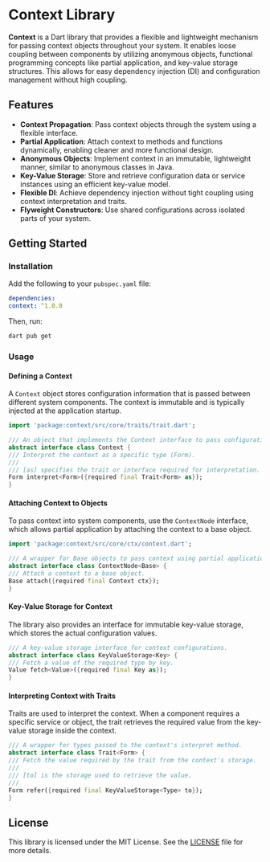 # Context Library

**Context** is a Dart library that provides a flexible and lightweight mechanism for passing context objects throughout your system. It enables loose coupling between components by utilizing anonymous objects, functional programming concepts like partial application, and key-value storage structures. This allows for easy dependency injection (DI) and configuration management without high coupling.

## Features

- **Context Propagation**: Pass context objects through the system using a flexible interface.
- **Partial Application**: Attach context to methods and functions dynamically, enabling cleaner and more functional design.
- **Anonymous Objects**: Implement context in an immutable, lightweight manner, similar to anonymous classes in Java.
- **Key-Value Storage**: Store and retrieve configuration data or service instances using an efficient key-value model.
- **Flexible DI**: Achieve dependency injection without tight coupling using context interpretation and traits.
- **Flyweight Constructors**: Use shared configurations across isolated parts of your system.

## Getting Started

### Installation

Add the following to your `pubspec.yaml` file:

```yaml
dependencies:
context: ^1.0.0
```

Then, run:

```bash
dart pub get
```

### Usage

#### Defining a Context

A `Context` object stores configuration information that is passed between different system components. The context is immutable and is typically injected at the application startup.

```dart
import 'package:context/src/core/traits/trait.dart';

/// An object that implements the Context interface to pass configuration data.
abstract interface class Context {
/// Interpret the context as a specific type (Form).
///
/// [as] specifies the trait or interface required for interpretation.
Form interpret<Form>({required final Trait<Form> as});
}
```

#### Attaching Context to Objects

To pass context into system components, use the `ContextNode` interface, which allows partial application by attaching the context to a base object.

```dart
import 'package:context/src/core/ctx/context.dart';

/// A wrapper for Base objects to pass context using partial application.
abstract interface class ContextNode<Base> {
/// Attach a context to a base object.
Base attach({required final Context ctx});
}
```

#### Key-Value Storage for Context

The library also provides an interface for immutable key-value storage, which stores the actual configuration values.

```dart
/// A key-value storage interface for context configurations.
abstract interface class KeyValueStorage<Key> {
/// Fetch a value of the required type by key.
Value fetch<Value>({required final Key as});
}
```

#### Interpreting Context with Traits

Traits are used to interpret the context. When a component requires a specific service or object, the trait retrieves the required value from the key-value storage inside the context.

```dart
/// A wrapper for types passed to the context's interpret method.
abstract interface class Trait<Form> {
/// Fetch the value required by the trait from the context's storage.
///
/// [to] is the storage used to retrieve the value.
///
Form refer({required final KeyValueStorage<Type> to});
}
```

## License

This library is licensed under the MIT License. See the [LICENSE](LICENSE) file for more details.
